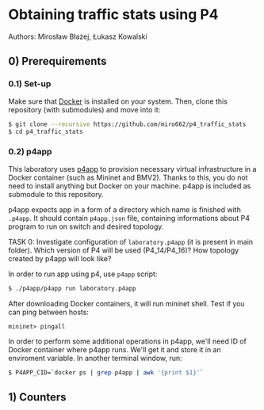 # Obtaining traffic stats using P4
Authors: Mirosław Błażej, Łukasz Kowalski

## 0) Prerequirements
### 0.1) Set-up

Make sure that [Docker](https://docs.docker.com/engine/install/) is installed on your system. Then, clone this repository (with submodules) and move into it:
```bash
$ git clone --recursive https://github.com/miro662/p4_traffic_stats
$ cd p4_traffic_stats
```

### 0.2) p4app
This laboratory uses [p4app](https://github.com/p4lang/p4app) to provision necessary virtual infrastructure in a Docker container (such as Mininet and BMV2). Thanks to this, you do not need to install anything but Docker on your machine. p4app is included as submodule to this repository.

p4app expects app in a form of a directory which name is finished with `.p4app`. It should contain `p4app.json` file, containing informations about P4 program to run on switch and desired topology.

TASK 0: Investigate configuration of `laboratory.p4app` (it is present in main folder). Which version of P4 will be used (P4_14/P4_16)? How topology created by p4app will look like?

In order to run app using p4, use `p4app` script:

```bash
$ ./p4app/p4app run laboratory.p4app
```

After downloading Docker containers, it will run mininet shell. Test if you can ping between hosts:

```
mininet> pingall
```

In order to perform some additional operations in p4app, we'll need ID of Docker container where p4app runs. We'll get it and store it in an enviroment variable. In another terminal window, run:
```bash
$ P4APP_CID=`docker ps | grep p4app | awk '{print $1}'`
```

## 1) Counters
